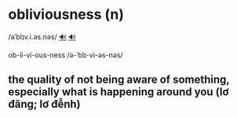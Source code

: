 # obliviousness (n)

/əˈblɪv.i.əs.nəs/ [🔊](https://dictionary.cambridge.org/media/english/uk_pron/u/uko/ukobj/ukobjec023.mp3) [🔊](https://dictionary.cambridge.org/media/english/us_pron/u/usn/usnym/usnymph026.mp3)

ob-li-vi-ous-ness /ə-ˈblɪ-vi-əs-nəs/

## the quality of not being aware of something, especially what is happening around you (lơ đãng; lơ đễnh)